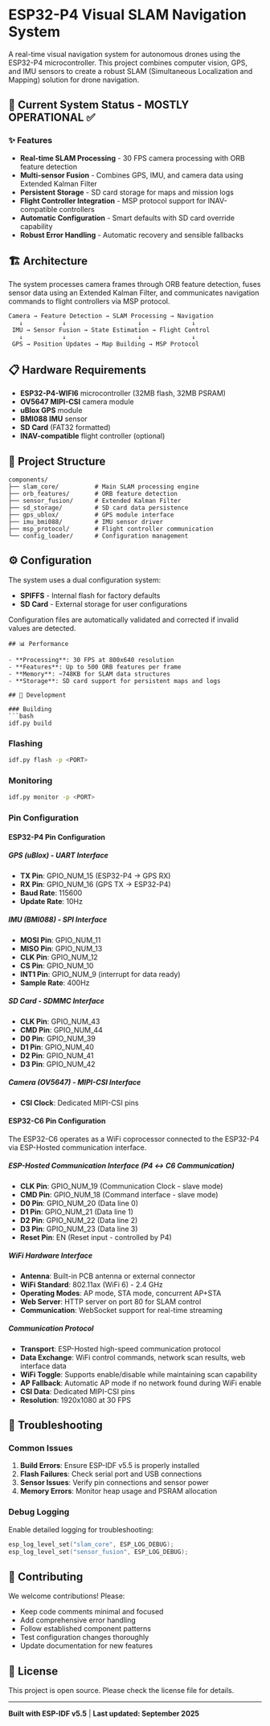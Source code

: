 # ESP32-P4 Visual SLAM Navigation System

A real-time visual navigation system for autonomous drones using the ESP32-P4 microcontroller. This project combines computer vision, GPS, and IMU sensors to create a robust SLAM (Simultaneous Localization and Mapping) solution for drone navigation.

## 🚀 Current System Status - **MOSTLY OPERATIONAL** ✅


### ✨ Features

- **Real-time SLAM Processing** - 30 FPS camera processing with ORB feature detection
- **Multi-sensor Fusion** - Combines GPS, IMU, and camera data using Extended Kalman Filter
- **Persistent Storage** - SD card storage for maps and mission logs
- **Flight Controller Integration** - MSP protocol support for INAV-compatible controllers
- **Automatic Configuration** - Smart defaults with SD card override capability
- **Robust Error Handling** - Automatic recovery and sensible fallbacks

## 🏗️ Architecture

The system processes camera frames through ORB feature detection, fuses sensor data using an Extended Kalman Filter, and communicates navigation commands to flight controllers via MSP protocol.

```
Camera → Feature Detection → SLAM Processing → Navigation
   ↓           ↓                    ↓              ↓
 IMU → Sensor Fusion → State Estimation → Flight Control
   ↓           ↓                    ↓              ↓
 GPS → Position Updates → Map Building → MSP Protocol
```

## 📋 Hardware Requirements

- **ESP32-P4-WIFI6** microcontroller (32MB flash, 32MB PSRAM)
- **OV5647 MIPI-CSI** camera module
- **uBlox GPS** module
- **BMI088 IMU** sensor
- **SD Card** (FAT32 formatted)
- **INAV-compatible** flight controller (optional)

## 📁 Project Structure

```
components/
├── slam_core/          # Main SLAM processing engine
├── orb_features/       # ORB feature detection
├── sensor_fusion/      # Extended Kalman Filter
├── sd_storage/         # SD card data persistence
├── gps_ublox/          # GPS module interface
├── imu_bmi088/         # IMU sensor driver
├── msp_protocol/       # Flight controller communication
└── config_loader/      # Configuration management
```

## ⚙️ Configuration

The system uses a dual configuration system:
- **SPIFFS** - Internal flash for factory defaults
- **SD Card** - External storage for user configurations

Configuration files are automatically validated and corrected if invalid values are detected.
```
## 📊 Performance

- **Processing**: 30 FPS at 800x640 resolution
- **Features**: Up to 500 ORB features per frame
- **Memory**: ~748KB for SLAM data structures
- **Storage**: SD card support for persistent maps and logs

## 🔧 Development

### Building
```bash
idf.py build
```

### Flashing
```bash
idf.py flash -p <PORT>
```

### Monitoring
```bash
idf.py monitor -p <PORT>
```


### Pin Configuration

#### ESP32-P4 Pin Configuration

##### GPS (uBlox) - UART Interface
- **TX Pin**: GPIO_NUM_15 (ESP32-P4 → GPS RX)
- **RX Pin**: GPIO_NUM_16 (GPS TX → ESP32-P4)
- **Baud Rate**: 115600
- **Update Rate**: 10Hz

##### IMU (BMI088) - SPI Interface
- **MOSI Pin**: GPIO_NUM_11
- **MISO Pin**: GPIO_NUM_13
- **CLK Pin**: GPIO_NUM_12
- **CS Pin**: GPIO_NUM_10
- **INT1 Pin**: GPIO_NUM_9 (interrupt for data ready)
- **Sample Rate**: 400Hz

##### SD Card - SDMMC Interface
- **CLK Pin**: GPIO_NUM_43
- **CMD Pin**: GPIO_NUM_44
- **D0 Pin**: GPIO_NUM_39
- **D1 Pin**: GPIO_NUM_40
- **D2 Pin**: GPIO_NUM_41
- **D3 Pin**: GPIO_NUM_42

##### Camera (OV5647) - MIPI-CSI Interface
- **CSI Clock**: Dedicated MIPI-CSI pins

#### ESP32-C6 Pin Configuration

The ESP32-C6 operates as a WiFi coprocessor connected to the ESP32-P4 via ESP-Hosted communication interface.

##### ESP-Hosted Communication Interface (P4 ↔ C6 Communication)
- **CLK Pin**: GPIO_NUM_19 (Communication Clock - slave mode)
- **CMD Pin**: GPIO_NUM_18 (Command interface - slave mode)
- **D0 Pin**: GPIO_NUM_20 (Data line 0)
- **D1 Pin**: GPIO_NUM_21 (Data line 1)
- **D2 Pin**: GPIO_NUM_22 (Data line 2)
- **D3 Pin**: GPIO_NUM_23 (Data line 3)
- **Reset Pin**: EN (Reset input - controlled by P4)

##### WiFi Hardware Interface
- **Antenna**: Built-in PCB antenna or external connector
- **WiFi Standard**: 802.11ax (WiFi 6) - 2.4 GHz
- **Operating Modes**: AP mode, STA mode, concurrent AP+STA
- **Web Server**: HTTP server on port 80 for SLAM control
- **Communication**: WebSocket support for real-time streaming

##### Communication Protocol
- **Transport**: ESP-Hosted high-speed communication protocol
- **Data Exchange**: WiFi control commands, network scan results, web interface data
- **WiFi Toggle**: Supports enable/disable while maintaining scan capability
- **AP Fallback**: Automatic AP mode if no network found during WiFi enable
- **CSI Data**: Dedicated MIPI-CSI pins
- **Resolution**: 1920x1080 at 30 FPS


## 🐛 Troubleshooting

### Common Issues

1. **Build Errors**: Ensure ESP-IDF v5.5 is properly installed
2. **Flash Failures**: Check serial port and USB connections
3. **Sensor Issues**: Verify pin connections and sensor power
4. **Memory Errors**: Monitor heap usage and PSRAM allocation

### Debug Logging
Enable detailed logging for troubleshooting:
```c
esp_log_level_set("slam_core", ESP_LOG_DEBUG);
esp_log_level_set("sensor_fusion", ESP_LOG_DEBUG);
```

## 🤝 Contributing

We welcome contributions! Please:
- Keep code comments minimal and focused
- Add comprehensive error handling
- Follow established component patterns
- Test configuration changes thoroughly
- Update documentation for new features

## 📄 License

This project is open source. Please check the license file for details.

---

**Built with ESP-IDF v5.5** | **Last updated: September 2025**
